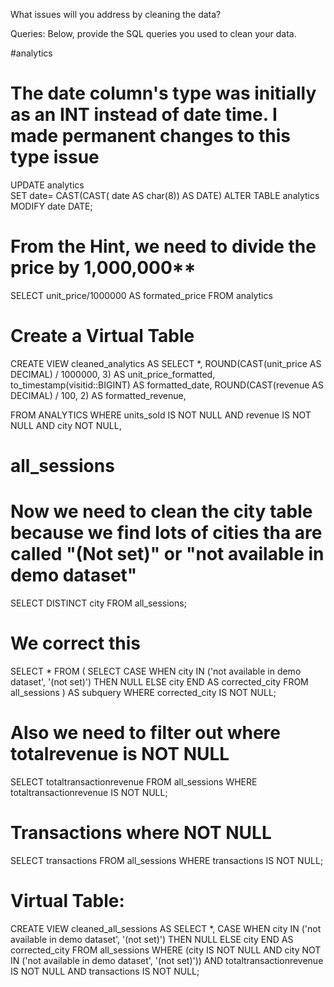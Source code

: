 What issues will you address by cleaning the data?

Queries:
Below, provide the SQL queries you used to clean your data.

#analytics
# The date column's type was initially as an INT instead of date time. I made permanent changes to this type issue 



UPDATE analytics  
SET date= CAST(CAST( date AS char(8)) AS DATE) 
ALTER TABLE analytics MODIFY date DATE; 



# From the Hint, we need to divide the price by 1,000,000** 


SELECT unit_price/1000000 AS formated_price FROM analytics 




  



# Create a Virtual Table 
CREATE VIEW cleaned_analytics AS 
SELECT 
    *,
    ROUND(CAST(unit_price AS DECIMAL) / 1000000, 3) AS unit_price_formatted,
    to_timestamp(visitid::BIGINT) AS formatted_date,
    ROUND(CAST(revenue AS DECIMAL) / 100, 2) AS formatted_revenue, 
    
FROM ANALYTICS 
WHERE units_sold IS NOT NULL AND revenue IS NOT NULL AND city NOT NULL, 


# all_sessions
# Now we need to clean the city table because we find lots of cities tha are called "(Not set)" or "not available in demo dataset" 
SELECT DISTINCT city FROM all_sessions; 

# We correct this  

SELECT * FROM (
    SELECT 
        CASE 
            WHEN city IN ('not available in demo dataset', '(not set)') THEN NULL
            ELSE city 
        END AS corrected_city
    FROM all_sessions
) AS subquery
WHERE corrected_city IS NOT NULL;


# Also we need to filter out where totalrevenue is NOT NULL 

SELECT totaltransactionrevenue FROM all_sessions WHERE totaltransactionrevenue IS NOT NULL; 


# Transactions where NOT NULL 

SELECT transactions FROM all_sessions WHERE transactions IS NOT NULL; 

# Virtual Table: 
CREATE VIEW cleaned_all_sessions AS 
SELECT 
    *,
    CASE 
        WHEN city IN ('not available in demo dataset', '(not set)') THEN NULL 
        ELSE city 
    END AS corrected_city
FROM all_sessions 
WHERE 
    (city IS NOT NULL AND city NOT IN ('not available in demo dataset', '(not set)')) 
    AND totaltransactionrevenue IS NOT NULL 
    AND transactions IS NOT NULL;












